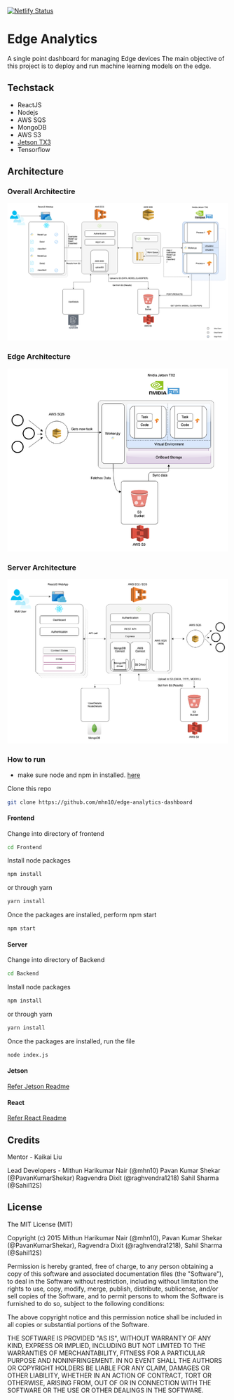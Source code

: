 [![Netlify Status](https://api.netlify.com/api/v1/badges/e10a40b7-65fd-433b-9795-3cb7d89efab6/deploy-status)](https://app.netlify.com/sites/silly-mcclintock-fe1431/deploys)

# Edge Analytics

A single point dashboard for managing Edge devices
The main objective of this project is to deploy and run machine learning models on the edge.

## Techstack

-   ReactJS
-   Nodejs
-   AWS SQS
-   MongoDB
-   AWS S3
-   [Jetson TX3](https://devblogs.nvidia.com/jetson-tx2-delivers-twice-intelligence-edge/)
-   Tensorflow

## Architecture

### Overall Architectire

![Architecture Diagram](https://github.com/mhn10/edge-analytics-dashboard/blob/master/readme_assets/Edge_analytics_arch.png)

### Edge Architecture

![Edge Architecture](https://github.com/mhn10/edge-analytics-dashboard/blob/master/readme_assets/Edge.png)

### Server Architecture

![Server Architecture](https://github.com/mhn10/edge-analytics-dashboard/blob/master/readme_assets/Frontend.png)

### How to run

-   make sure node and npm in installed. [here](https://nodejs.org/en/)

Clone this repo

```bash
git clone https://github.com/mhn10/edge-analytics-dashboard
```

#### Frontend

Change into directory of frontend

```bash
cd Frontend
```

Install node packages

```bash
npm install
```

or through yarn

```bash
yarn install
```

Once the packages are installed, perform npm start

```bash
npm start
```

#### Server

Change into directory of Backend

```bash
cd Backend
```

Install node packages

```bash
npm install
```

or through yarn

```bash
yarn install
```

Once the packages are installed, run the file

```bash
node index.js
```

#### Jetson

[Refer Jetson Readme](https://github.com/mhn10/edge-analytics-dashboard/blob/master/Jetson/Readme.md)

#### React

[Refer React Readme](https://github.com/mhn10/edge-analytics-dashboard/blob/master/Frontend/README.md)

## Credits

Mentor - Kaikai Liu

Lead Developers -
Mithun Harikumar Nair (@mhn10)
Pavan Kumar Shekar (@PavanKumarShekar)
Ragvendra Dixit (@raghvendra1218)
Sahil Sharma (@Sahil12S)

## License

The MIT License (MIT)

Copyright (c) 2015 Mithun Harikumar Nair (@mhn10), Pavan Kumar Shekar (@PavanKumarShekar), Ragvendra Dixit (@raghvendra1218), Sahil Sharma (@Sahil12S)

Permission is hereby granted, free of charge, to any person obtaining a copy of this software and associated documentation files (the "Software"), to deal in the Software without restriction, including without limitation the rights to use, copy, modify, merge, publish, distribute, sublicense, and/or sell copies of the Software, and to permit persons to whom the Software is furnished to do so, subject to the following conditions:

The above copyright notice and this permission notice shall be included in all copies or substantial portions of the Software.

THE SOFTWARE IS PROVIDED "AS IS", WITHOUT WARRANTY OF ANY KIND, EXPRESS OR IMPLIED, INCLUDING BUT NOT LIMITED TO THE WARRANTIES OF MERCHANTABILITY, FITNESS FOR A PARTICULAR PURPOSE AND NONINFRINGEMENT. IN NO EVENT SHALL THE AUTHORS OR COPYRIGHT HOLDERS BE LIABLE FOR ANY CLAIM, DAMAGES OR OTHER LIABILITY, WHETHER IN AN ACTION OF CONTRACT, TORT OR OTHERWISE, ARISING FROM, OUT OF OR IN CONNECTION WITH THE SOFTWARE OR THE USE OR OTHER DEALINGS IN THE SOFTWARE.

